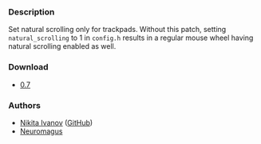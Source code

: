### Description

Set natural scrolling only for trackpads. Without this patch, setting
`natural_scrolling` to 1 in `config.h` results in a regular mouse wheel having
natural scrolling enabled as well.

### Download

- [0.7](/dwl/dwl-patches/raw/branch/main/patches/naturalscrolltrackpad/naturalscrolltrackpad.patch)

### Authors

- [Nikita Ivanov](https://codeberg.org/nikitaivanov) ([GitHub](https://github.com/NikitaIvanovV))
- [Neuromagus](https://codeberg.org/neuromagus)
